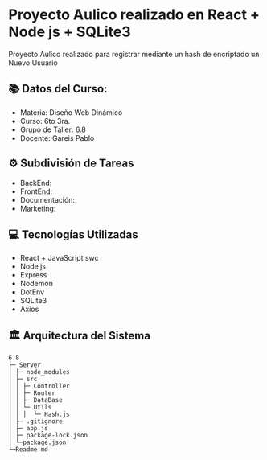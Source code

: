 # Proyecto Aulico realizado en React + Node js + SQLite3

Proyecto Aulico realizado para registrar mediante un hash de encriptado un Nuevo Usuario

## 📚 Datos del Curso:

- Materia: Diseño Web Dinámico
- Curso: 6to 3ra.
- Grupo de Taller: 6.8
- Docente: Gareis Pablo

## ⚙ Subdivisión de Tareas
- BackEnd:
- FrontEnd:
- Documentación: 
- Marketing: 

## 💻 Tecnologías Utilizadas
- React + JavaScript swc
- Node js
- Express
- Nodemon
- DotEnv
- SQLite3
- Axios

## 🏛 Arquitectura del Sistema
```
6.8
├─ Server
│ ├─ node_modules
│ ├─ src
│ │ ├─ Controller
│ │ ├─ Router
│ │ ├─ DataBase
│ │ └─ Utils
│ │ │  └─ Hash.js
│ ├─ .gitignore
│ ├─ app.js
│ ├─ package-lock.json
│ └─package.json
└─Readme.md
```
